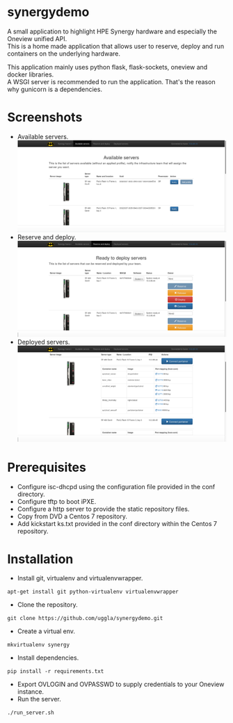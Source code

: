 # synergydemo

A small application to highlight HPE Synergy hardware and especially the Oneview unified API.<br/>
This is a home made application that allows user to reserve, deploy and run containers on the underlying hardware.

This application mainly uses python flask, flask-sockets, oneview and docker libraries.<br/>
A WSGI server is recommended to run the application. That's the reason why gunicorn is a dependencies.

# Screenshots
* Available servers.
![AvailableServers](screenshots/1.png)
* Reserve and deploy.
![ReserveAndDeploy](screenshots/2.png)
* Deployed servers.
![DeployedServers](screenshots/3.png)


# Prerequisites
* Configure isc-dhcpd using the configuration file provided in the conf directory.
* Configure tftp to boot iPXE.
* Configure a http server to provide the static repository files.
* Copy from DVD a Centos 7 repository.
* Add kickstart ks.txt provided in the conf directory within the Centos 7 repository.

# Installation
* Install git, virtualenv and virtualenvwrapper.
```
apt-get install git python-virtualenv virtualenvwrapper
```
* Clone the repository.
```
git clone https://github.com/uggla/synergydemo.git
```
* Create a virtual env.
```
mkvirtualenv synergy
```
* Install dependencies.
```
pip install -r requirements.txt
```
* Export OVLOGIN and OVPASSWD to supply credentials to your Oneview instance.
* Run the server.
```
./run_server.sh
```
